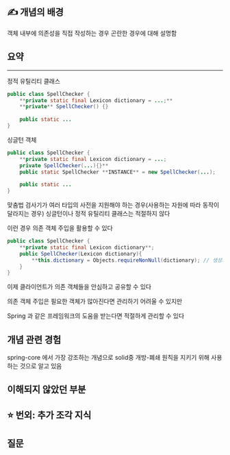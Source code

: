 ## ✍️ 개념의 배경

객체 내부에 의존성을 직접 작성하는 경우 곤란한 경우에 대해 설명함

## 요약

---

정적 유틸리티 클래스

```java
public class SpellChecker {
	**private static final Lexicon dictionary = ...;**
	**private** SpellChecker() {}
	
	public static ...
}
```

싱글턴 객체

```java
public class SpellChecker {
	**private static final Lexicon dictionary = ...;
	private SpellChecker(...){}**
	public static SpellChecker **INSTANCE** = new SpellChecker(...);
	
	public static ...
}
```

맞춤법 검사기가 여러 타입의 사전을 지원해야 하는 경우(사용하는 자원에 따라 동작이 달라지는 경우) 싱글턴이나 정적 유틸리티 클래스는 적절하지 않다

이런 경우 의존 객체 주입을 활용할 수 있다

```java
public class SpellChecker {
	**private static final Lexicon dictionary**;
	public SpellChecker(Lexicon dictionary){
		**this.dictionary = Objects.requireNonNull(dictionary); // 생성자에서 직접 자원 주입**
	}
}
```

이제 클라이언트가 의존 객체들을 안심하고 공유할 수 있다

의존 객체 주입은 필요한 객체가 많아진다면 관리하기 어려울 수 있지만

Spring 과 같은 프레임워크의 도움을 받는다면 적절하게 관리할 수 있다 

## 개념 관련 경험

spring-core 에서 가장 강조하는 개념으로 solid중 개방-폐쇄 원칙을 지키기 위해 사용하는 것으로 알고 있음 

## 이해되지 않았던 부분

## ⭐️ **번외: 추가 조각 지식**

## 질문